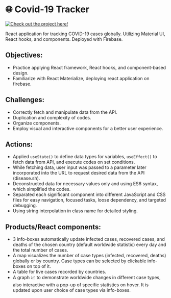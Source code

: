 # 🌐 Covid-19 Tracker

[![Check out the project here!](https://img.shields.io/badge/Project-Here-brightgreen)](https://covid-19-tracker-0.web.app/)

React application for tracking COVID-19 cases globally. Utilizing Material UI, React hooks, and components. Deployed with Firebase.

## Objectives:

- Practice applying React framework, React hooks, and component-based design.
- Familiarize with React Materialize, deploying react application on firebase.

## Challenges:

- Correctly fetch and manipulate data from the API.
- Duplication and complexity of codes.
- Organize components.
- Employ visual and interactive components for a better user experience.

## Actions:

- Applied `useState()` to define data types for variables, `useEffect()` to fetch data from API, and execute codes on set conditions.
- While fetching data, user input was passed to a parameter later incorporated into the URL to request desired data from the API (disease.sh).
- Deconstructed data for necessary values only and using ES6 syntax, which simplified the codes.
- Separated each significant component into different JavaScript and CSS files for easy navigation, focused tasks, loose dependency, and targeted debugging.
- Using string interpolation in class name for detailed styling.

## Products/React components:

- 3 info-boxes automatically update infected cases, recovered cases, and deaths of the chosen country (default worldwide statistic) every day and the total number of cases.
- A map visualizes the number of case types (infected, recovered, deaths) globally or by country.
  Case types can be selected by clickable info-boxes on top of it.
- A table for live cases recorded by countries.
- A graph 📈 to demonstrate worldwide changes in different case types, also interactive with a pop-up of specific statistics on hover.
  It is updated upon user choice of case types via info-boxes.
